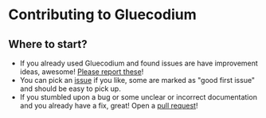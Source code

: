# Contributing to Gluecodium

## Where to start? ##
- If you already used Gluecodium and found issues are have improvement ideas, awesome! [Please report these](https://github.com/heremaps/gluecodium/issues/new)!
- You can pick an [issue](https://github.com/heremaps/gluecodium/issues) if you like, some are marked as "good first issue" and should be easy to pick up.
- If you stumbled upon a bug or some unclear or incorrect documentation and you already have a fix, great! Open a [pull request](https://github.com/heremaps/gluecodium/pulls)!
